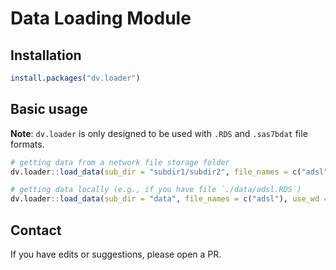 # Data Loading Module

## Installation

```r
install.packages("dv.loader")
```

## Basic usage

**Note**: `dv.loader` is only designed to be used with `.RDS` and `.sas7bdat` file formats.

```r
# getting data from a network file storage folder
dv.loader::load_data(sub_dir = "subdir1/subdir2", file_names = c("adsl", "adae"))
```

```r
# getting data locally (e.g., if you have file `./data/adsl.RDS`)
dv.loader::load_data(sub_dir = "data", file_names = c("adsl"), use_wd = T)
```

## Contact

If you have edits or suggestions, please open a PR.

